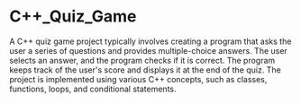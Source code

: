 # C++_Quiz_Game
A C++ quiz game project typically involves creating a program that asks the user a series of questions and provides multiple-choice answers. The user selects an answer, and the program checks if it is correct. 
The program keeps track of the user's score and displays it at the end of the quiz. The project is implemented using various C++ concepts, such as classes, functions, loops, and conditional statements.
